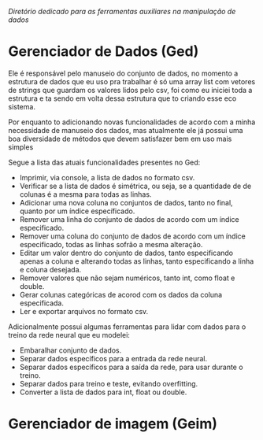 *Diretório dedicado para as ferramentas auxiliares na manipulação de dados*

# Gerenciador de Dados (Ged)

<p>
   Ele é responsável pelo manuseio do conjunto de dados, no momento a estrutura de dados que eu uso pra trabalhar é
   só uma array list com vetores de strings que guardam os valores lidos pelo csv, foi como eu iniciei toda a estrutura 
   e ta sendo em volta dessa estrutura que to criando esse eco sistema. 
</p>
<p>
   Por enquanto to adicionando novas funcionalidades de acordo com a minha necessidade de manuseio dos dados, mas atualmente 
   ele já possui uma boa diversidade de métodos que devem satisfazer bem em uso mais simples
</p>

Segue a lista das atuais funcionalidades presentes no Ged:
<ul>
   <li>Imprimir, via console, a lista de dados no formato csv.</li>
   <li>Verificar se a lista de dados é simétrica, ou seja, se a quantidade de de colunas é a mesma para todas as linhas.</li>
   <li>Adicionar uma nova coluna no conjuntos de dados, tanto no final, quanto por um índice específicado.</li>
   <li>Remover uma linha do conjunto de dados de acordo com um índice especificado.</li>
   <li>Remover uma coluna do conjunto de dados de acordo com um índice especificado, todas as linhas sofrão a mesma alteração.</li>
   <li>Editar um valor dentro do conjunto de dados, tanto especificando apenas a coluna e alterando todas as linhas, tanto especificando a linha e coluna desejada.</li>
   <li>Remover valores que não sejam numéricos, tanto int, como float e double.</li>
   <li>Gerar colunas categóricas de acorod com os dados da coluna especificada.</li>
   <li>Ler e exportar arquivos no formato csv.</li>
</ul>
Adicionalmente possui algumas ferramentas para lidar com dados para o treino da rede neural que eu modelei:
<ul>
   <li>Embaralhar conjunto de dados.</li>
   <li>Separar dados específicos para a entrada da rede neural.</li>
   <li>Separar dados específicos para a saída da rede, para usar durante o treino.</li>
   <li>Separar dados para treino e teste, evitando overfitting.</li>
   <li>Converter a lista de dados para int, float ou double.</li>
</ul>

# Gerenciador de imagem (Geim)